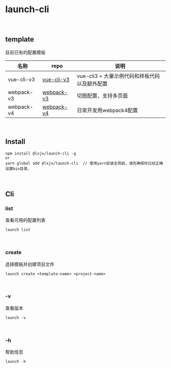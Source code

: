 # launch-cli

<br>

## template

目前已有的配置模板

| 名称       | repo                                                     | 说明                              |
| ---------- | ------------------------------------------------------------ | --------------------------------- |
| vue-cli-v3 | [vue-cli-v3](https://github.com/Iixianjie/launch-template-vue-cli-v3) | vue-cli3 + 大量示例代码和样板代码以及额外配置 |
| webpack-v3 | [webpack-v3](https://github.com/Iixianjie/launch-template-webpack-v3) | 切图配置，支持多页面       |
| webpack-v4 | [webpack-v4](https://github.com/Iixianjie/launch-template-webpack-v4) | 日常开发用webpack4配置      |

<br>

## Install
```
npm install @lxjx/launch-cli -g
or
yarn global add @lxjx/launch-cli  // 使用yarn安装全局前，请先确保你已经正确设置bin目录。
```

<br>

## Cli
### list
查看可用的配置列表
```
launch list
```

<br>

### create
选择模板并创建项目文件
```
launch create <template-name> <project-name>
```

<br>

### -v
查看版本
```
launch -v
```

<br>

### -h
帮助信息
```
launch -h
```
